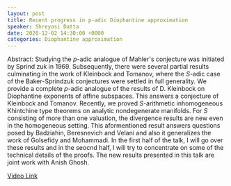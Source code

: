 ```yaml
---
layout: post
title: Recent progress in p-adic Diophantine approximation
speaker: Shreyasi Datta
date: 2020-12-02 14:30:00 +0000
categories: Diophantine approximation
---
```


Abstract: Studying the $p$-adic analogue of Mahler's conjecture was initiated by Sprind zuk in 1969. Subsequently, there were several partial results culminating in the work of Kleinbock and Tomanov, where the $S$-adic case of the Baker-Sprindzuk conjectures were settled in full generality. We provide a complete $p$-adic analogue of the results of D. Kleinbock on Diophantine exponents of affine subspaces. This answers a conjecture of Kleinbock and Tomanov. Recently, we proved $S$-arithmetic inhomogeneous Khintchine type theorems on analytic nondegenerate manifolds. For $S$ consisting of more than one valuation, the divergence results are new even in the homogeneous setting. This aformentioned result answers questions posed by Badziahin, Beresnevich and Velani and also it generalizes the work of Golsefidy and Mohammadi. In the first half of the talk, I will go over these results and in the seocnd half, I will try to concentrate on some of the technical details of the proofs. The new results presented in this talk are joint work with Anish Ghosh.

[Video Link](https://drive.google.com/file/d/1TxIU1NFPuYZ4y2UFQK49tQQRWGBvhpCK/)


